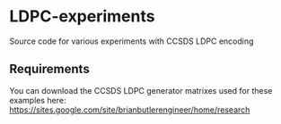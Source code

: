 # LDPC-experiments
Source code for various experiments with CCSDS LDPC encoding

## Requirements
You can download the CCSDS LDPC generator matrixes used for these examples here:  
https://sites.google.com/site/brianbutlerengineer/home/research
